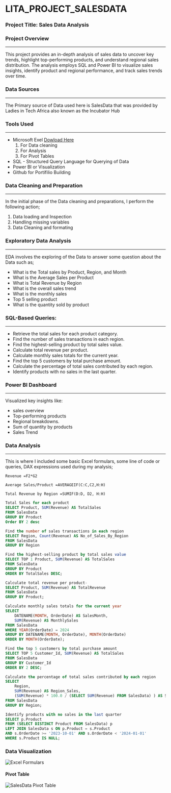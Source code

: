 # LITA_PROJECT_SALESDATA
### Project Title: Sales Data Analysis

### Project Overview 
---
This project provides an in-depth analysis of sales data to uncover key trends, highlight top-performing products, and understand regional sales distribution. The analysis employs SQL and Power BI to visualize sales insights, identify product and regional performance, and track sales trends over time.

### Data Sources
---
The Primary source of Data used here is SalesData that was provided by Ladies in Tech Africa also known as the Incubator Hub

### Tools Used
---
- Microsoft Exel [Dowload Here](https://www.microsoft.com)
    1. For Data cleaning
    2. For Analysis
    3. For Pivot Tables
- SQL - Structured Query Language for Querying of Data
- Power BI or Visualization
- Github for Portifilio Building

### Data Cleaning and Preparation
---
In the initial phase of the Data cleaning and preparations, I perform the following action;
1. Data loading and Inspection
2. Handling missing variables
3. Data Cleaning and formating

### Exploratory Data Analysis
---
EDA involves the exploring of the Data to answer some question about the Data such as; 
- What is the Total sales by Product, Region, and Month
- What is the Average Sales per Product
- What is Total Revenue by Region
- What is the overall sales trend
- What is the monthly sales
- Top 5 selling product
- What is the quantity sold by product

### SQL-Based Queries:
---
- Retrieve the total sales for each product category. 
- Find the number of sales transactions in each region. 
- Find the highest-selling product by total sales value. 
- Calculate total revenue per product. 
- Calculate monthly sales totals for the current year. 
- Find the top 5 customers by total purchase amount. 
- Calculate the percentage of total sales contributed by each region. 
- Identify products with no sales in the last quarter.

### Power BI Dashboard
---
Visualized key insights like:
- sales overview
- Top-performing products
- Regional breakdowns.
- Sum of quantity by products
- Sales Trend

### Data Analysis
---
This is where I included some basic Excel formulars, some line of code or queries, DAX expressions used during my analysis;

```Excel Formular
Revenue =F2*G2
```

```Excel Formular
Average Sales/Product =AVERAGEIF(C:C,C2,H:H)
```

```Excel Formular
Total Revenue by Region =SUMIF(D:D, D2, H:H)
```

```SQL
Total Sales for each product
SELECT Product, SUM(Revenue) AS TotalSales
FROM SalesData
GROUP BY Product
Order BY 2 desc
```

```SQL
Find the number of sales transactions in each region
SELECT Region, Count(Revenue) AS No_of_Sales_By_Region
FROM SalesData
GROUP BY Region
```

```SQL
Find the highest-selling product by total sales value
SELECT TOP 1 Product, SUM(Revenue) AS TotalSales
FROM SalesData
GROUP BY Product
ORDER BY TotalSales DESC;
```

```SQL
Calculate total revenue per product-
SELECT Product, SUM(Revenue) AS TotalRevenue
FROM SalesData
GROUP BY Product;
```

```SQL
Calculate monthly sales totals for the current year
SELECT 
    DATENAME(MONTH, OrderDate) AS SalesMonth, 
    SUM(Revenue) AS MonthlySales
FROM SalesData
WHERE YEAR(OrderDate) = 2024
GROUP BY DATENAME(MONTH, OrderDate), MONTH(OrderDate)
ORDER BY MONTH(OrderDate);
```

```SQL
Find the top 5 customers by total purchase amount
SELECT TOP 5 Customer_Id, SUM(Revenue) AS TotalSales
FROM SalesData
GROUP BY Customer_Id
ORDER BY 2 DESC;
```

```SQL
Calculate the percentage of total sales contributed by each region
SELECT 
    Region, 
    SUM(Revenue) AS Region_Sales,
    (SUM(Revenue) * 100.0 / (SELECT SUM(Revenue) FROM SalesData) ) AS Sales_Percentage
FROM SalesData
GROUP BY Region;
```

```SQL
Identify products with no sales in the last quarter
SELECT p.Product
FROM (SELECT DISTINCT Product FROM SalesData) p
LEFT JOIN SalesData s ON p.Product = s.Product 
AND s.OrderDate >= '2023-10-01' AND s.OrderDate < '2024-01-01'
WHERE s.Product IS NULL;
```

### Data Visualization

![Excel Formulars](https://github.com/user-attachments/assets/ac78c1f7-447d-4cb0-9753-e34582de8d2f)

#### Pivot Table

![SalesData Pivot Table](https://github.com/user-attachments/assets/3674e6d2-b0ea-4506-b889-34e7b92f51f0)
